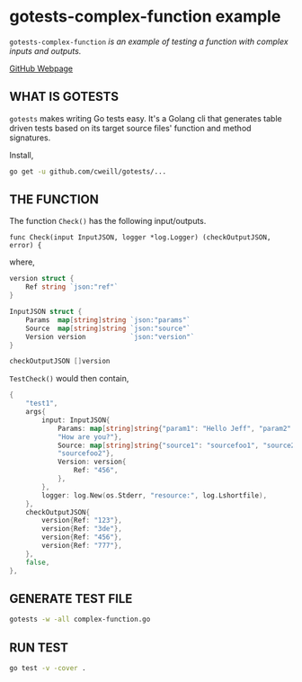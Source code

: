 # gotests-complex-function example

`gotests-complex-function` _is an example of
testing a function with complex inputs and outputs._

[GitHub Webpage](https://jeffdecola.github.io/my-go-examples/)

## WHAT IS GOTESTS

`gotests` makes writing Go tests easy. It's a Golang cli that generates
table driven tests based on its target source files' function
and method signatures.

Install,

```bash
go get -u github.com/cweill/gotests/...
```

## THE FUNCTION

The function `Check()` has the following input/outputs.

`func Check(input InputJSON, logger *log.Logger) (checkOutputJSON, error) {`

where,

```go
version struct {
    Ref string `json:"ref"`
}

InputJSON struct {
    Params  map[string]string `json:"params"`
    Source  map[string]string `json:"source"`
    Version version           `json:"version"`
}

checkOutputJSON []version

```

`TestCheck()` would then contain,

```go
{
    "test1",
    args{
        input: InputJSON{
            Params: map[string]string{"param1": "Hello Jeff", "param2":
            "How are you?"},
            Source: map[string]string{"source1": "sourcefoo1", "source2":
            "sourcefoo2"},
            Version: version{
                Ref: "456",
            },
        },
        logger: log.New(os.Stderr, "resource:", log.Lshortfile),
    },
    checkOutputJSON{
        version{Ref: "123"},
        version{Ref: "3de"},
        version{Ref: "456"},
        version{Ref: "777"},
    },
    false,
},
```

## GENERATE TEST FILE

```bash
gotests -w -all complex-function.go
```

## RUN TEST

```bash
go test -v -cover .
```
